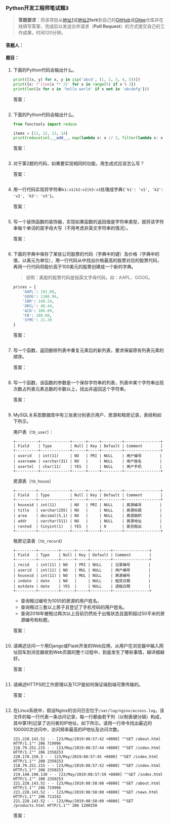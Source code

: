 ### Python开发工程师笔试题3

> **答题要求**：将该项目从[地址1](<https://github.com/jackfrued/python-interview-2019>)或[地址2](<https://gitee.com/jackfrued/python-interview-2019>)**fork**到自己的[GitHub](<https://github.com/>)或[Gitee](https://gitee.com)仓库并在线填写答案，完成后以发送合并请求（**Pull Request**）的方式提交自己的工作成果，时间120分钟。

#### 答题人：

#### 题目：

1. 下面的Python代码会输出什么。

   ```Python
   print([(x, y) for x, y in zip('abcd', (1, 2, 3, 4, 5))])
   print({x: f'item{x ** 2}' for x in range(5) if x % 2})
   print(len({x for x in 'hello world' if x not in 'abcdefg'}))
   ```

   答案：

   ```
   
   ```

2. 下面的Python代码会输出什么。

   ```Python
   from functools import reduce
   
   items = [11, 12, 13, 14] 
   print(reduce(int.__add__, map(lambda x: x // 2, filter(lambda x: x ** 2 > 150, items))))
   ```

   答案：

   ```
   
   ```

3. 对于第2题的代码，如果要实现相同的功能，用生成式应该怎么写？

   答案：

   ```Python
   
   ```

4. 用一行代码实现将字符串`k1:v1|k2:v2|k3:v3`处理成字典`{'k1': 'v1', 'k2': 'v2', 'k3': 'v3'}`。

   答案：

   ```Python
   
   ```

5. 写一个装饰函数的装饰器，实现如果函数的返回值是字符串类型，就将该字符串每个单词的首字母大写（不用考虑非英文字符串的情况）。

   答案：

   ```Python
   
   ```

6. 下面的字典中保存了某些公司股票的代码（字典中的键）及价格（字典中的值，以美元为单位），用一行代码从中找出价格最高的股票对应的股票代码，再用一行代码将股价高于100美元的股票创建成一个新的字典。

   > 说明：美股的股票代码是指英文字母代码，如：AAPL、GOOG。

   ```Python
   prices = {
       'AAPL': 191.88,
       'GOOG': 1186.96,
       'IBM': 149.24,
       'ORCL': 48.44,
       'ACN': 166.89,
       'FB': 208.09,
       'SYMC': 21.29
   }
   ```

   答案：

   ```Python
   
   ```

7. 写一个函数，返回删除列表中重复元素后的新列表，要求保留原有列表元素的顺序。

   答案：

   ```Python
   
   ```

8. 写一个函数，该函数的参数是一个保存字符串的列表，列表中某个字符串出现次数占列表元素总数的半数以上，找出并返回这个字符串。

   答案：

   ```Python
   
   ```

9. MySQL关系型数据库中有三张表分别表示用户、房源和租房记录，表结构如下所示。

   用户表（`tb_user`）：

   ```
   +----------+-------------+------+-----+---------+----------------+
   | Field    | Type        | Null | Key | Default | Comment        |
   +----------+-------------+------+-----+---------+----------------+
   | userid   | int(11)     | NO   | PRI | NULL    | 用户编号        |
   | username | varchar(31) | NO   |     | NULL    | 用户姓名        |
   | usertel  | char(11)    | YES  |     | NULL    | 用户手机        |
   +----------+-------------+------+-----+---------+----------------+
   ```

   房源表（`tb_house`）

   ```
   +---------+--------------+------+-----+---------+----------------+
   | Field   | Type         | Null | Key | Default | Comment        |
   +---------+--------------+------+-----+---------+----------------+
   | houseid | int(11)      | NO   | PRI | NULL    | 房源编号        |
   | title   | varchar(255) | NO   |     | NULL    | 房源标题        |
   | area    | decimal(5,1) | NO   |     | NULL    | 房源面积        |
   | addr    | varchar(511) | NO   |     | NULL    | 房源地址        |
   | rented  | tinyint(1)   | YES  |     | 0       | 是否租出        |
   +---------+--------------+------+-----+---------+----------------+
   ```

   租房记录表（`tb_record`）

   ```
   +---------+---------+------+-----+---------+----------------+
   | Field   | Type    | Null | Key | Default | Comment        |
   +---------+---------+------+-----+---------+----------------+
   | recid   | int(11) | NO   | PRI | NULL    | 记录编号        |
   | userid  | int(11) | NO   | MUL | NULL    | 用户编号        |
   | houseid | int(11) | NO   | MUL | NULL    | 房源编号        |
   | indate  | date    | NO   |     | NULL    | 租赁日期        |
   | outdate | date    | YES  |     | NULL    | 退租日期        |
   +---------+---------+------+-----+---------+----------------+
   ```

   - 查询租过编号为1055的房源的用户姓名。
   - 查询租过三套以上房子且登记了手机号码的用户姓名。
   - 查询2018年被租过两次以上目前仍然处于出租状态且面积超过50平米的房源编号和标题。

   答案：

   ```SQL
   
   ```

10. 请阐述访问一个用Django或Flask开发的Web应用，从用户在浏览器中输入网址回车到浏览器收到Web页面的整个过程中，到底发生了哪些事情，越详细越好。

    答案：

    ```
    
    ```

11. 请阐述HTTPS的工作原理以及TCP是如何保证端到端可靠传输的。

    答案：

    ```
    
    ```

12. 在Linux系统中，假设Nginx的访问日志位于`/var/log/nginx/access.log`，该文件的每一行代表一条访问记录，每一行都由若干列（以制表键分隔）构成，其中第1列记录了访问者的IP地址，如下所示。请用一行命令找出最近的100000次访问中，访问频率最高的IP地址及访问次数。

    ```
    221.228.143.52 - - [23/May/2019:08:57:42 +0800] ""GET /about.html HTTP/1.1"" 206 719996
    218.79.251.215 - - [23/May/2019:08:57:44 +0800] ""GET /index.html HTTP/1.1"" 206 2350253
    220.178.150.3 - - [23/May/2019:08:57:45 +0800] ""GET /index.html HTTP/1.1"" 200 2350253
    218.79.251.215 - - [23/May/2019:08:57:52 +0800] ""GET /index.html HTTP/1.1"" 200 2350253
    219.140.190.130 - - [23/May/2019:08:57:59 +0800] ""GET /index.html HTTP/1.1"" 200 2350253
    221.228.143.52 - - [23/May/2019:08:58:08 +0800] ""GET /about.html HTTP/1.1"" 206 719996
    221.228.143.52 - - [23/May/2019:08:58:08 +0800] ""GET /news.html HTTP/1.1"" 206 713242
    221.228.143.52 - - [23/May/2019:08:58:09 +0800] ""GET /products.html HTTP/1.1"" 206 1200250
    ```

    答案：

    ```Shell
    
    ```